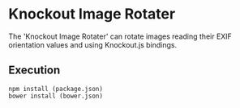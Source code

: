 Knockout Image Rotater
======================

The 'Knockout Image Rotater' can rotate images reading their EXIF orientation values and using Knockout.js bindings.

## Execution ##
```
npm install (package.json)
bower install (bower.json)
```